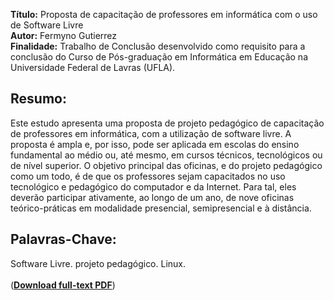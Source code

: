 **Título:** Proposta de capacitação de professores em informática com o uso de Software Livre    
**Autor:** Fermyno Gutierrez  
**Finalidade:** Trabalho de Conclusão desenvolvido como requisito para a conclusão do Curso de Pós-graduação em Informática em Educação na Universidade Federal de Lavras (UFLA).  

## Resumo:

Este estudo apresenta uma proposta de projeto pedagógico de capacitação de professores em informática, com a utilização de software livre. A proposta é ampla e, por isso, pode ser aplicada em escolas do ensino fundamental ao médio ou, até mesmo, em cursos técnicos, tecnológicos ou de nível superior. O objetivo principal das oficinas, e do projeto pedagógico como um todo, é de que os professores sejam capacitados no uso tecnológico e pedagógico do computador e da Internet. Para tal, eles deverão participar ativamente, ao longo de um ano, de nove oficinas teórico-práticas em modalidade presencial, semipresencial e à distância.

## Palavras-Chave:

Software Livre. projeto pedagógico. Linux.  
\
([**Download full-text PDF**]([https://github.com/fermyno/scientific-research-papers/raw/main/aplicabilidade-dos-4-ps-em-empresas-pontocom/aplicabilidade-dos-4-ps-do-marketing-em-empresas-pontocom.pdf](https://github.com/fermyno/scientific-research-papers/raw/main/capacitacao-de-professores-em-informatica-com-software-livre/proposta-de-capacitacao-de-professores-em-informatica-com-software-livre.pdf)))  
